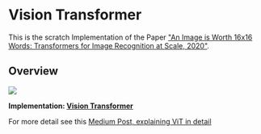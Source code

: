 # Vision Transformer

This is the scratch Implementation of the Paper ["An Image is Worth 16x16 Words: Transformers for Image Recognition at Scale, 2020"](https://arxiv.org/abs/2010.11929). 

## Overview
![](vit_overview.gif)

**Implementation: [Vision Transformer](vision_transformer_implementation.ipynb)**

For more detail see this [Medium Post, explaining ViT in detail](https://medium.com/@susant/secrets-behind-vision-transformer-that-surpass-cnn-performance-a1946b64a867)

